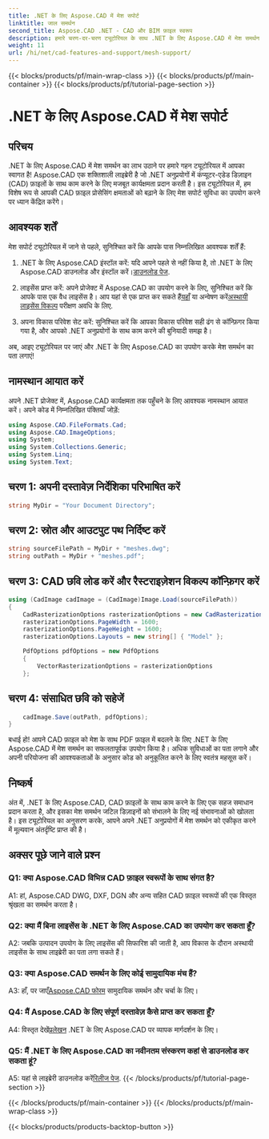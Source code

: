 ```yaml
---
title: .NET के लिए Aspose.CAD में मेश सपोर्ट
linktitle: जाल समर्थन
second_title: Aspose.CAD .NET - CAD और BIM फ़ाइल स्वरूप
description: हमारे चरण-दर-चरण ट्यूटोरियल के साथ .NET के लिए Aspose.CAD में मेश समर्थन का अन्वेषण करें। सीएडी फाइलों को आसानी से पीडीएफ में बदलें।
weight: 11
url: /hi/net/cad-features-and-support/mesh-support/
---
```


{{< blocks/products/pf/main-wrap-class >}}
{{< blocks/products/pf/main-container >}}
{{< blocks/products/pf/tutorial-page-section >}}

# .NET के लिए Aspose.CAD में मेश सपोर्ट

## परिचय

.NET के लिए Aspose.CAD में मेश समर्थन का लाभ उठाने पर हमारे गहन ट्यूटोरियल में आपका स्वागत है! Aspose.CAD एक शक्तिशाली लाइब्रेरी है जो .NET अनुप्रयोगों में कंप्यूटर-एडेड डिज़ाइन (CAD) फ़ाइलों के साथ काम करने के लिए मजबूत कार्यक्षमता प्रदान करती है। इस ट्यूटोरियल में, हम विशेष रूप से आपकी CAD फ़ाइल प्रोसेसिंग क्षमताओं को बढ़ाने के लिए मेश सपोर्ट सुविधा का उपयोग करने पर ध्यान केंद्रित करेंगे।

## आवश्यक शर्तें

मेश सपोर्ट ट्यूटोरियल में जाने से पहले, सुनिश्चित करें कि आपके पास निम्नलिखित आवश्यक शर्तें हैं:

1.  .NET के लिए Aspose.CAD इंस्टॉल करें: यदि आपने पहले से नहीं किया है, तो .NET के लिए Aspose.CAD डाउनलोड और इंस्टॉल करें।[डाउनलोड पेज](https://releases.aspose.com/cad/net/).

2.  लाइसेंस प्राप्त करें: अपने प्रोजेक्ट में Aspose.CAD का उपयोग करने के लिए, सुनिश्चित करें कि आपके पास एक वैध लाइसेंस है। आप यहां से एक प्राप्त कर सकते हैं[यहाँ](https://purchase.aspose.com/buy) या अन्वेषण करें[अस्थायी लाइसेंस विकल्प](https://purchase.aspose.com/temporary-license/) परीक्षण अवधि के लिए.

3. अपना विकास परिवेश सेट करें: सुनिश्चित करें कि आपका विकास परिवेश सही ढंग से कॉन्फ़िगर किया गया है, और आपको .NET अनुप्रयोगों के साथ काम करने की बुनियादी समझ है।

अब, आइए ट्यूटोरियल पर जाएं और .NET के लिए Aspose.CAD का उपयोग करके मेश समर्थन का पता लगाएं!

## नामस्थान आयात करें

अपने .NET प्रोजेक्ट में, Aspose.CAD कार्यक्षमता तक पहुँचने के लिए आवश्यक नामस्थान आयात करें। अपने कोड में निम्नलिखित पंक्तियाँ जोड़ें:

```csharp
using Aspose.CAD.FileFormats.Cad;
using Aspose.CAD.ImageOptions;
using System;
using System.Collections.Generic;
using System.Linq;
using System.Text;

```

## चरण 1: अपनी दस्तावेज़ निर्देशिका परिभाषित करें

```csharp
string MyDir = "Your Document Directory";
```

## चरण 2: स्रोत और आउटपुट पथ निर्दिष्ट करें

```csharp
string sourceFilePath = MyDir + "meshes.dwg";
string outPath = MyDir + "meshes.pdf";
```

## चरण 3: CAD छवि लोड करें और रैस्टराइज़ेशन विकल्प कॉन्फ़िगर करें

```csharp
using (CadImage cadImage = (CadImage)Image.Load(sourceFilePath))
{
    CadRasterizationOptions rasterizationOptions = new CadRasterizationOptions();
    rasterizationOptions.PageWidth = 1600;
    rasterizationOptions.PageHeight = 1600;
    rasterizationOptions.Layouts = new string[] { "Model" };

    PdfOptions pdfOptions = new PdfOptions
    {
        VectorRasterizationOptions = rasterizationOptions
    };
```

## चरण 4: संसाधित छवि को सहेजें

```csharp
    cadImage.Save(outPath, pdfOptions);
}
```

बधाई हो! आपने CAD फ़ाइल को मेश के साथ PDF फ़ाइल में बदलने के लिए .NET के लिए Aspose.CAD में मेश समर्थन का सफलतापूर्वक उपयोग किया है। अधिक सुविधाओं का पता लगाने और अपनी परियोजना की आवश्यकताओं के अनुसार कोड को अनुकूलित करने के लिए स्वतंत्र महसूस करें।

## निष्कर्ष

अंत में, .NET के लिए Aspose.CAD, CAD फ़ाइलों के साथ काम करने के लिए एक सहज समाधान प्रदान करता है, और इसका मेश समर्थन जटिल डिज़ाइनों को संभालने के लिए नई संभावनाओं को खोलता है। इस ट्यूटोरियल का अनुसरण करके, आपने अपने .NET अनुप्रयोगों में मेश समर्थन को एकीकृत करने में मूल्यवान अंतर्दृष्टि प्राप्त की है।

## अक्सर पूछे जाने वाले प्रश्न

### Q1: क्या Aspose.CAD विभिन्न CAD फ़ाइल स्वरूपों के साथ संगत है?

A1: हां, Aspose.CAD DWG, DXF, DGN और अन्य सहित CAD फ़ाइल स्वरूपों की एक विस्तृत श्रृंखला का समर्थन करता है।

### Q2: क्या मैं बिना लाइसेंस के .NET के लिए Aspose.CAD का उपयोग कर सकता हूँ?

A2: जबकि उत्पादन उपयोग के लिए लाइसेंस की सिफारिश की जाती है, आप विकास के दौरान अस्थायी लाइसेंस के साथ लाइब्रेरी का पता लगा सकते हैं।

### Q3: क्या Aspose.CAD समर्थन के लिए कोई सामुदायिक मंच हैं?

 A3: हाँ, पर जाएँ[Aspose.CAD फोरम](https://forum.aspose.com/c/cad/19) सामुदायिक समर्थन और चर्चा के लिए।

### Q4: मैं Aspose.CAD के लिए संपूर्ण दस्तावेज़ कैसे प्राप्त कर सकता हूँ?

 A4: विस्तृत देखें[प्रलेखन](https://reference.aspose.com/cad/net/) .NET के लिए Aspose.CAD पर व्यापक मार्गदर्शन के लिए।

### Q5: मैं .NET के लिए Aspose.CAD का नवीनतम संस्करण कहां से डाउनलोड कर सकता हूं?

 A5: यहां से लाइब्रेरी डाउनलोड करें[रिलीज पेज](https://releases.aspose.com/cad/net/).
{{< /blocks/products/pf/tutorial-page-section >}}

{{< /blocks/products/pf/main-container >}}
{{< /blocks/products/pf/main-wrap-class >}}

{{< blocks/products/products-backtop-button >}}

